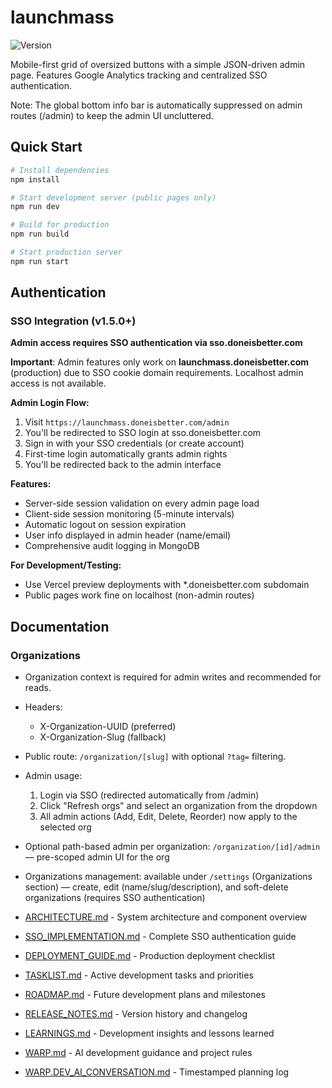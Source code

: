 # launchmass

![Version](https://img.shields.io/badge/version-1.5.0-blue)

Mobile-first grid of oversized buttons with a simple JSON-driven admin page. Features Google Analytics tracking and centralized SSO authentication.

Note: The global bottom info bar is automatically suppressed on admin routes (/admin) to keep the admin UI uncluttered.

## Quick Start

```bash
# Install dependencies
npm install

# Start development server (public pages only)
npm run dev

# Build for production
npm run build

# Start production server
npm run start
```

## Authentication

### SSO Integration (v1.5.0+)

**Admin access requires SSO authentication via sso.doneisbetter.com**

**Important**: Admin features only work on **launchmass.doneisbetter.com** (production) due to SSO cookie domain requirements. Localhost admin access is not available.

**Admin Login Flow:**
1. Visit `https://launchmass.doneisbetter.com/admin`
2. You'll be redirected to SSO login at sso.doneisbetter.com
3. Sign in with your SSO credentials (or create account)
4. First-time login automatically grants admin rights
5. You'll be redirected back to the admin interface

**Features:**
- Server-side session validation on every admin page load
- Client-side session monitoring (5-minute intervals)
- Automatic logout on session expiration
- User info displayed in admin header (name/email)
- Comprehensive audit logging in MongoDB

**For Development/Testing:**
- Use Vercel preview deployments with *.doneisbetter.com subdomain
- Public pages work fine on localhost (non-admin routes)

## Documentation

### Organizations
- Organization context is required for admin writes and recommended for reads.
- Headers:
  - X-Organization-UUID (preferred)
  - X-Organization-Slug (fallback)
- Public route: `/organization/[slug]` with optional `?tag=` filtering.
- Admin usage:
  1) Login via SSO (redirected automatically from /admin)
  2) Click "Refresh orgs" and select an organization from the dropdown
  3) All admin actions (Add, Edit, Delete, Reorder) now apply to the selected org
- Optional path-based admin per organization: `/organization/[id]/admin` — pre-scoped admin UI for the org
- Organizations management: available under `/settings` (Organizations section) — create, edit (name/slug/description), and soft-delete organizations (requires SSO authentication)

- [ARCHITECTURE.md](ARCHITECTURE.md) - System architecture and component overview
- [SSO_IMPLEMENTATION.md](SSO_IMPLEMENTATION.md) - Complete SSO authentication guide
- [DEPLOYMENT_GUIDE.md](DEPLOYMENT_GUIDE.md) - Production deployment checklist
- [TASKLIST.md](TASKLIST.md) - Active development tasks and priorities
- [ROADMAP.md](ROADMAP.md) - Future development plans and milestones
- [RELEASE_NOTES.md](RELEASE_NOTES.md) - Version history and changelog
- [LEARNINGS.md](LEARNINGS.md) - Development insights and lessons learned
- [WARP.md](WARP.md) - AI development guidance and project rules
- [WARP.DEV_AI_CONVERSATION.md](WARP.DEV_AI_CONVERSATION.md) - Timestamped planning log
